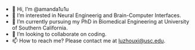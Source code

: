 - 👋 Hi, I’m @amanda1u1u
- 👀 I’m interested in Neural Engineerig and Brain-Computer Interfaces.
- 🌱 I’m currently pursuing my PhD in Biomedical Engineering at University of Southern California.
- 💞️ I’m looking to collaborate on coding.
- 📫 How to reach me? Please contact me at luzhouxi@usc.edu.

<!---
amanda1u1u/amanda1u1u is a ✨ special ✨ repository because its `README.md` (this file) appears on your GitHub profile.
You can click the Preview link to take a look at your changes.
--->
